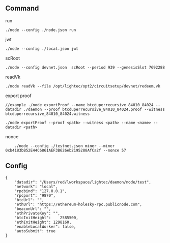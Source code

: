 ## Command

run

    ./node --config ./node.json run

jwt

    ./node --config ./local.json jwt

scRoot

    ./node --config devnet.json  scRoot --period 939 --genesisSlot 7692288

readVk

    ./node readVk --file /opt/lightec/opt2/circuitsetup/devnet/redeem.vk

export proof

    //example ./node exportProof --name btcduperrecursive_84010_84024 --datadir ./daemon --proof btcduperrecursive_84010_84024.proof --witness btcduperrecursive_84010_84024.witness 
    
    ./node exportProof --proof <path> --witness <path> --name <name> --datadir <path>
nonce

        ./node --config ./testnet.json miner --miner 0xb4183bB52E44C6861AEF3B626eb2195288AfCa2f --nonce 57




## Config

    {
        "datadir": "/Users/red/lworkspace/lightec/daemon/node/test",
        "network": "local",
        "rpcbind": "127.0.0.1",
        "rpcport": "9870",
        "btcUrl": "",
        "ethUrl": "https://ethereum-holesky-rpc.publicnode.com",
        "beaconUrl": "",
        "ethPrivateKey": "",
        "btcInitHeight": 	2585500,
        "ethInitHeight": 1298160,
        "enableLocalWorker": false,
        "autoSubmit": true
    }
        
    




